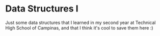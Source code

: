 # Data Structures I

Just some data structures that I learned in my second year at Technical High School of Campinas, and that I think it's cool to save them here :)
